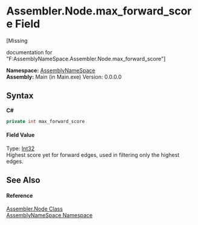 # Assembler.Node.max_forward_score Field
 

\[Missing <summary> documentation for "F:AssemblyNameSpace.Assembler.Node.max_forward_score"\]

**Namespace:**&nbsp;<a href="6bcc80ef-5cfd-db5f-1eb2-7297d1c16397">AssemblyNameSpace</a><br />**Assembly:**&nbsp;Main (in Main.exe) Version: 0.0.0.0

## Syntax

**C#**<br />
``` C#
private int max_forward_score
```


#### Field Value
Type: <a href="http://msdn2.microsoft.com/en-us/library/td2s409d" target="_blank">Int32</a><br />Highest score yet for forward edges, used in filtering only the highest edges.

## See Also


#### Reference
<a href="832e0431-cd84-4735-6a18-7ba1139e6788">Assembler.Node Class</a><br /><a href="6bcc80ef-5cfd-db5f-1eb2-7297d1c16397">AssemblyNameSpace Namespace</a><br />